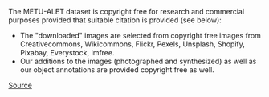 The METU-ALET dataset is copyright free for research and commercial purposes provided that suitable citation is provided (see below):

* The "downloaded" images are selected from copyright free images from Creativecommons, Wikicommons, Flickr, Pexels, Unsplash, Shopify, Pixabay, Everystock, Imfree.
* Our additions to the images (photographed and synthesized) as well as our object annotations are provided copyright free as well.

[Source](https://github.com/metu-kovan/METU-ALET?tab=readme-ov-file#copyright)